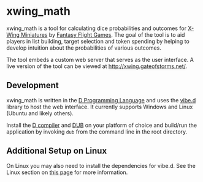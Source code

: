 # xwing_math
xwing_math is a tool for calculating dice probabilities and outcomes for
[X-Wing Miniatures](https://www.fantasyflightgames.com/en/products/x-wing/) by
[Fantasy Flight Games](https://www.fantasyflightgames.com/). The goal of the tool is to aid players in
list building, target selection and token spending by helping to develop intuition about the probabilities
of various outcomes.

The tool embeds a custom web server that serves as the user interface. A live version of the tool can be
viewed at http://xwing.gateofstorms.net/.

Development
-----------
xwing_math is written in the [D Programming Language](https://dlang.org/) and uses the [vibe.d](http://vibed.org/)
library to host the web interface. It currently supports Windows and Linux (Ubuntu and likely others).

Install the [D compiler](https://dlang.org/download.html) and [DUB](http://code.dlang.org/download) on your platform
of choice and build/run the application by invoking `dub` from the command line in the root directory.

Additional Setup on Linux
-------------------------
On Linux you may also need to install the dependencies for vibe.d. See the Linux section on
[this page](https://github.com/vibe-d/vibe.d) for more information.
